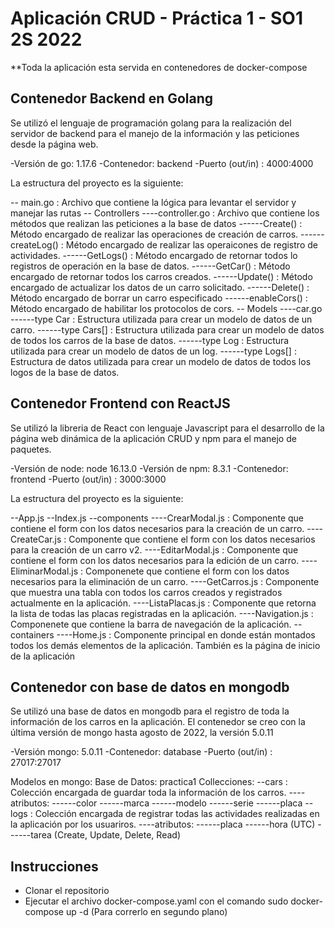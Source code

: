# Aplicación CRUD - Práctica 1 - SO1 2S 2022

**Toda la aplicación esta servida en contenedores de docker-compose

## __Contenedor Backend en Golang__

Se utilizó el lenguaje de programación golang para la realización del servidor de backend para el manejo de la información y las peticiones desde la página web.

-Versión de go: 1.17.6
-Contenedor: backend
-Puerto (out/in) : 4000:4000

La estructura del proyecto es la siguiente:

-- main.go : Archivo que contiene la lógica para levantar el servidor y manejar las rutas
-- Controllers
----controller.go : Archivo que contiene los métodos que realizan las peticiones a la base de datos
------Create() : Método encargado de realizar las operaciones de creación de carros.
------createLog() : Método encargado de realizar las operaicones de registro de actividades.
------GetLogs() : Método encargado de retornar todos lo registros de operación en la base de datos.
------GetCar() : Método encargado de retornar todos los carros creados.
------Update() : Método encargado de actualizar los datos de un carro solicitado.
------Delete() : Método encargado de borrar un carro especificado
------enableCors() : Método encargado de habilitar los protocolos de cors.
-- Models
----car.go
------type Car : Estructura utilizada para crear un modelo de datos de un carro.
------type Cars[] : Estructura utilizada para crear un modelo de datos de todos los carros de la base de datos.
------type Log : Estructura utilizada para crear un modelo de datos de un log.
------type Logs[] : Estructura de datos utilizada para crear un modelo de datos de todos los logos de la base de datos.


## __Contenedor Frontend con ReactJS__

Se utilizó la libreria de React con lenguaje Javascript para el desarrollo de la página web dinámica de la aplicación CRUD y npm para el manejo de paquetes.

-Versión de node: node 16.13.0
-Versión de npm: 8.3.1
-Contenedor: frontend
-Puerto (out/in) : 3000:3000

La estructura del proyecto es la siguiente:

--App.js
--Index.js
--components 
----CrearModal.js : Componente que contiene el form con los datos necesarios para la creación de un carro.
----CreateCar.js : Componente que contiene el form con los datos necesarios para la creación de un carro v2.
----EditarModal.js : Componente que contiene el form con los datos necesarios para la edición de un carro.
----EliminarModal.js : Componenete que contiene el form con los datos necesarios para la eliminación de un carro.
----GetCarros.js : Componente que muestra una tabla con todos los carros creados y registrados actualmente en la aplicación.
----ListaPlacas.js : Componente que retorna la lista de todas las placas registradas en la aplicación.
----Navigation.js : Componenete que contiene la barra de navegación de la aplicación.
--containers
----Home.js : Componente principal en donde están montados todos los demás elementos de la aplicación. También es la página de inicio de la aplicación


## __Contenedor con base de datos en mongodb__

Se utilizó una base de datos en mongodb para el registro de toda la información de los carros en la aplicación.
El contenedor se creo con la última versión de mongo hasta agosto de 2022, la versión 5.0.11

-Versión mongo: 5.0.11
-Contenedor: database
-Puerto (out/in) : 27017:27017


Modelos en mongo:
Base de Datos: practica1
Collecciones:
--cars : Colección encargada de guardar toda la información de los carros.
----atributos:
------color
------marca
------modelo
------serie
------placa
--logs : Colección encargada de registrar todas las actividades realizadas en la aplicación por los usuariros.
----atributos:
------placa
------hora (UTC)
------tarea (Create, Update, Delete, Read)

## __Instrucciones__
- Clonar el repositorio
- Ejecutar el archivo docker-compose.yaml con el comando sudo docker-compose up -d (Para correrlo en segundo plano)
